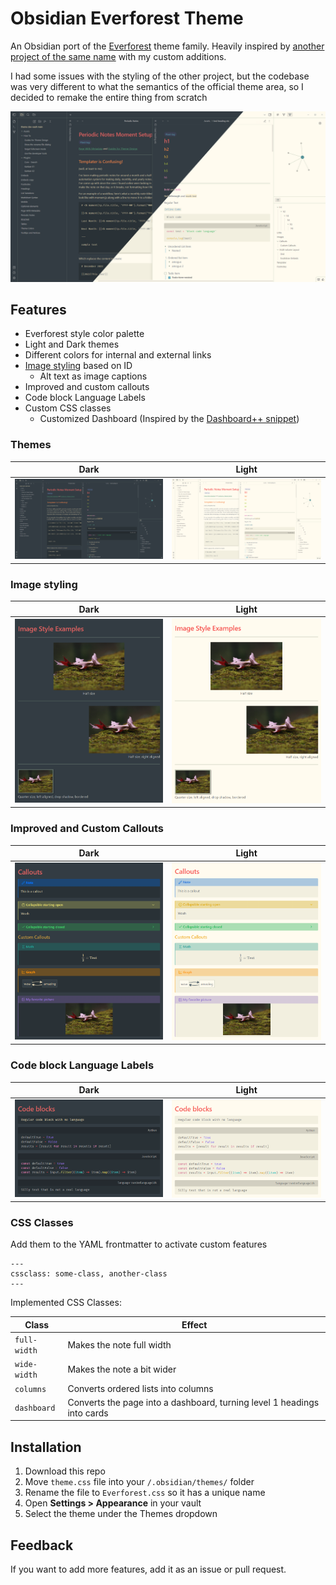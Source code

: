 # Obsidian Everforest Theme

An Obsidian port of the [Everforest](https://github.com/sainnhe/everforest) theme family. Heavily inspired by [another project of the same name](https://github.com/0xGlitchbyte/obsidian_everforest) with my custom additions.

I had some issues with the styling of the other project, but the codebase was very different to what the semantics of the official theme area, so I decided to remake the entire thing from scratch

![](asssets/theme%20screenshots.png)

## Features

- Everforest style color palette
- Light and Dark themes
- Different colors for internal and external links
- [Image styling](image_styling.md) based on ID
  - Alt text as image captions
- Improved and custom callouts
- Code block Language Labels
- Custom CSS classes
  - Customized Dashboard (Inspired by the [Dashboard++ snippet](https://github.com/TfTHacker/DashboardPlusPlus))

### Themes

|             Dark              |             Light              |
|:-----------------------------:|:------------------------------:|
| ![](asssets/theme%20dark.png) | ![](asssets/theme%20light.png) |

### Image styling

|              Dark              |              Light              |
|:------------------------------:|:-------------------------------:|
| ![](asssets/images%20dark.png) | ![](asssets/images%20light.png) |

### Improved and Custom Callouts

|               Dark               |               Light               |
|:--------------------------------:|:---------------------------------:|
| ![](asssets/callouts%20dark.png) | ![](asssets/callouts%20light.png) |

### Code block Language Labels

|                Dark                |                Light                |
|:----------------------------------:|:-----------------------------------:|
| ![](asssets/codeblocks%20dark.png) | ![](asssets/codeblocks%20light.png) |

### CSS Classes

Add them to the YAML frontmatter to activate custom features

```
---
cssclass: some-class, another-class
---
```

Implemented CSS Classes:

| Class        | Effect                                                                  |
| ------------ | ----------------------------------------------------------------------- |
| `full-width` | Makes the note full width                                               |
| `wide-width` | Makes the note a bit wider                                              |
| `columns`    | Converts ordered lists into columns                                     |
| `dashboard`  | Converts the page into a dashboard, turning level 1 headings into cards |

## Installation

1. Download this repo
2. Move `theme.css` file into your `/.obsidian/themes/` folder
3. Rename the file to `Everforest.css` so it has a unique name
4. Open **Settings > Appearance** in your vault
5. Select the theme under the Themes dropdown

## Feedback

If you want to add more features, add it as an issue or pull request.
